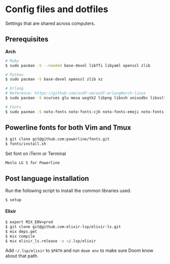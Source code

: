 # Config files and dotfiles

Settings that are shared across computers.

## Prerequisites

**Arch**
```bash
# Ruby
$ sudo pacman -S --needed base-devel libffi libyaml openssl zlib

# Python
$ sudo pacman -S base-devel openssl zlib xz

# Erlang
# Reference: https://github.com/asdf-vm/asdf-erlang#arch-linux
$ sudo pacman -S ncurses glu mesa wxgtk2 libpng libssh unixodbc libxslt fop

# Fonts
$ sudo pacman -S noto-fonts noto-fonts-cjk noto-fonts-emoji noto-fonts-extra adobe-source-han-sans-jp-fonts
```

## Powerline fonts for both Vim and Tmux

```bash
$ git clone git@github.com:powerline/fonts.git
$ fonts/install.sh
```

Set font on iTerm or Terminal
```
Meslo LG S for Powerline
```

## Post language installation

Run the following script to install the common libraries used.
```bash
$ setup
```

#### Elixir

``` bash
$ export MIX_ENV=prod
$ git clone git@github.com:elixir-lsp/elixir-ls.git
$ mix deps.get
$ mix compile
$ mix elixir_ls.release -o ~/.lsp/elixir
```

Add `~/.lsp/elixir` to `$PATH` and run `doom env` to make sure Doom know about that path.

